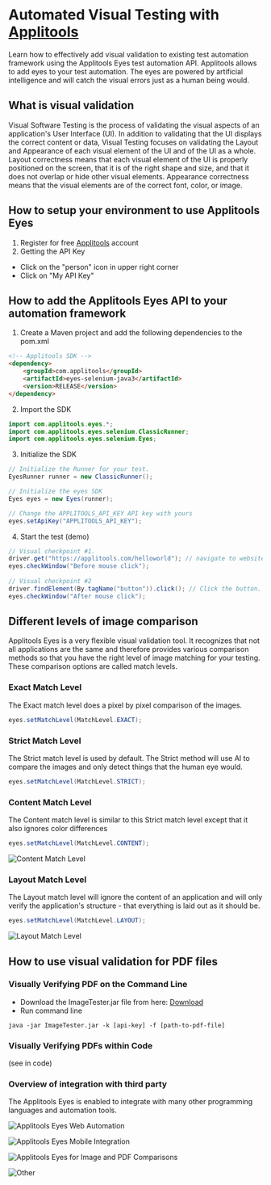 # Automated Visual Testing with [Applitools](https://applitools.com/)
Learn how to effectively add visual validation to existing test automation framework using the Applitools Eyes test automation API. Applitools allows to add eyes to your test automation. The eyes are powered by artificial intelligence and will catch the visual errors just as a human being would.

## What is visual validation
Visual Software Testing is the process of validating the visual aspects of an application's User Interface (UI). In addition to validating that the UI displays the correct content or data, Visual Testing focuses on validating the Layout and Appearance of each visual element of the UI and of the UI as a whole. Layout correctness means that each visual element of the UI is properly positioned on the screen, that it is of the right shape and size, and that it does not overlap or hide other visual elements. Appearance correctness means that the visual elements are of the correct font, color, or image. 

## How to setup your environment to use Applitools Eyes
1. Register for free [Applitools](https://applitools.com/) account
2. Getting the API Key
- Click on the "person" icon in upper right corner
- Click on "My API Key"

## How to add the Applitools Eyes API to your automation framework
1. Create a Maven project and add the following dependencies to the pom.xml
```markdown
<!-- Applitools SDK -->
<dependency>
    <groupId>com.applitools</groupId>
    <artifactId>eyes-selenium-java3</artifactId>
    <version>RELEASE</version>
</dependency>
```
2. Import the SDK
```java
import com.applitools.eyes.*;
import com.applitools.eyes.selenium.ClassicRunner;
import com.applitools.eyes.selenium.Eyes;
```
3. Initialize the SDK
```java
// Initialize the Runner for your test.
EyesRunner runner = new ClassicRunner();

// Initialize the eyes SDK
Eyes eyes = new Eyes(runner);

// Change the APPLITOOLS_API_KEY API key with yours
eyes.setApiKey("APPLITOOLS_API_KEY");
```
4. Start the test (demo)
```java
// Visual checkpoint #1.
driver.get("https://applitools.com/helloworld"); // navigate to website
eyes.checkWindow("Before mouse click");
    
// Visual checkpoint #2
driver.findElement(By.tagName("button")).click(); // Click the button.
eyes.checkWindow("After mouse click"); 
```

## Different levels of image comparison
Applitools Eyes is a very flexible visual validation tool. It recognizes that not all applications are the same and therefore provides various comparison methods so that you have the right level of image matching for your testing. These comparison options are called match levels.

### Exact Match Level
The Exact match level does a pixel by pixel comparison of the images.

```java
eyes.setMatchLevel(MatchLevel.EXACT);
```
### Strict Match Level
The Strict match level is used by default. The Strict method will use AI to compare the images and only detect things that the human eye would.
```java
eyes.setMatchLevel(MatchLevel.STRICT);
```
### Content Match Level
The Content match level is similar to this Strict match level except that it also ignores color differences
```java
eyes.setMatchLevel(MatchLevel.CONTENT);
```
![Content Match Level](https://testautomationu.applitools.com/course5/chapter4-image6.png)
### Layout Match Level
The Layout match level will ignore the content of an application and will only verify the application's structure - that everything is laid out as it should be.
```java
eyes.setMatchLevel(MatchLevel.LAYOUT);
```
![Layout Match Level](https://testautomationu.applitools.com/course5/chapter4-image15.png)
## How to use visual validation for PDF files

### Visually Verifying PDF on the Command Line
- Download the ImageTester.jar file from here: [Download](https://bintray.com/applitoolseyes/generic/download_file?file_path=ImageTester.jar)
- Run command line
```
java -jar ImageTester.jar -k [api-key] -f [path-to-pdf-file]
```

### Visually Verifying PDFs within Code
(see in code)

### Overview of integration with third party
The Applitools Eyes is enabled to integrate with many other programming languages and automation tools.

![Applitools Eyes Web Automation](https://testautomationu.applitools.com/course5/chapter9-image1.png)

![Applitools Eyes Mobile Integration](https://testautomationu.applitools.com/course5/chapter9-image2.png)

![Applitools Eyes for Image and PDF Comparisons](https://testautomationu.applitools.com/course5/chapter9-image3.png)

![Other](https://testautomationu.applitools.com/course5/chapter9-image4.png)
